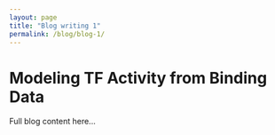 ```yaml
---
layout: page
title: "Blog writing 1"
permalink: /blog/blog-1/
---
```


# Modeling TF Activity from Binding Data

Full blog content here...

